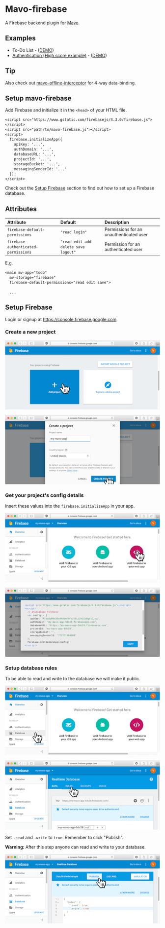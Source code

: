 # Mavo-firebase

A Firebase backend plugin for [Mavo](https://mavo.io).

## Examples

- To-Do List - ([DEMO](https://valterkraemer.github.io/mavo-firebase/examples/todo/))
- [Authentication (High score example)](https://github.com/valterkraemer/mavo-firebase/tree/master/examples/authentication) - ([DEMO](https://valterkraemer.github.io/mavo-firebase/examples/authentication/))

## Tip

Also check out [mavo-offline-interceptor](https://github.com/valterkraemer/mavo-offline-interceptor) for 4-way data-binding.

## Setup mavo-firebase

Add Firebase and initialize it in the `<head>` of your HTML file.

    <script src="https://www.gstatic.com/firebasejs/4.3.0/firebase.js"></script>
    <script src="path/to/mavo-firebase.js"></script>
    <script>
      firebase.initializeApp({
        apiKey: '...',
        authDomain: '...',
        databaseURL: '...',
        projectId: '...',
        storageBucket: '...',
        messagingSenderId: '...'
      });
    </script>

Check out the [Setup Firebase](#setup-firebase) section to find out how to set up a Firebase database.

## Attributes

| Attribute                            | Default                              | Description                             |
|:------------------------------------ |:------------------------------------ |:--------------------------------------- |
| `firebase-default-permissions`       | `"read login"`                       | Permissions for an unauthenticated user |
| `firebase-authenticated-permissions` | `"read edit add delete save logout"` | Permission for an authenticated user    |

E.g.
```
<main mv-app="todo"
  mv-storage="firebase"
  firebase-default-permissions="read edit save">

  ...
```

## Setup Firebase

Login or signup at https://console.firebase.google.com

### Create a new project

![1-add-project](assets/images/1-add-project.png "Add project")

![2-create-project](assets/images/2-create-project.png "Create project")

### Get your project's config details

Insert these values into the `firebase.initializeApp` in your app.

![3-add-firebase-to-your-web-app](assets/images/3-add-firebase-to-your-web-app.png "Add firebase to your web app")

![4-view-config](assets/images/4-view-config.png "View config")

### Setup database rules

To be able to read and write to the database we will make it public.

![5-go-to-database](assets/images/5-go-to-database.png "Go to database")

![6-go-to-rules](assets/images/6-go-to-rules.png "Go to rules")

Set `.read` and `.write` to `true`. Remember to click "Publish".

**Warning:** After this step anyone can read and write to your database.

![7-edit-rules](assets/images/7-edit-rules.png "Edit rules")
